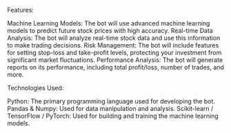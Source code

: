 Features:

Machine Learning Models: The bot will use advanced machine learning models to predict future stock prices with high accuracy.
Real-time Data Analysis: The bot will analyze real-time stock data and use this information to make trading decisions.
Risk Management: The bot will include features for setting stop-loss and take-profit levels, protecting your investment from significant market fluctuations.
Performance Analysis: The bot will generate reports on its performance, including total profit/loss, number of trades, and more.

Technologies Used:

Python: The primary programming language used for developing the bot.
Pandas & Numpy: Used for data manipulation and analysis.
Scikit-learn / TensorFlow / PyTorch: Used for building and training the machine learning models.
